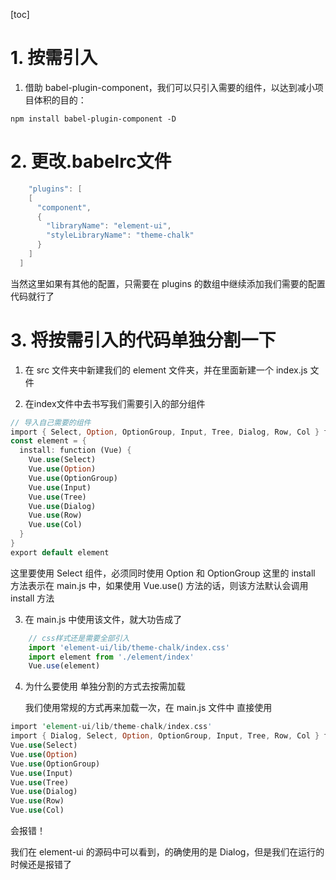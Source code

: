 [toc]

# 1. 按需引入

1. 借助 babel-plugin-component，我们可以只引入需要的组件，以达到减小项目体积的目的：

```undefined
npm install babel-plugin-component -D
```

# 2. 更改.babelrc文件

```csharp
    "plugins": [
    [
      "component",
      {
        "libraryName": "element-ui",
        "styleLibraryName": "theme-chalk"
      }
    ]
  ]
```

当然这里如果有其他的配置，只需要在 plugins 的数组中继续添加我们需要的配置代码就行了

# 3. 将按需引入的代码单独分割一下

1. 在 src 文件夹中新建我们的 element 文件夹，并在里面新建一个 index.js 文件

2. 在index文件中去书写我们需要引入的部分组件

```rust
// 导入自己需要的组件
import { Select, Option, OptionGroup, Input, Tree, Dialog, Row, Col } from 'element-ui'
const element = {
  install: function (Vue) {
    Vue.use(Select)
    Vue.use(Option)
    Vue.use(OptionGroup)
    Vue.use(Input)
    Vue.use(Tree)
    Vue.use(Dialog)
    Vue.use(Row)
    Vue.use(Col)
  }
}
export default element
```

这里要使用 Select 组件，必须同时使用 Option 和 OptionGroup
这里的 install 方法表示在 main.js 中，如果使用 Vue.use() 方法的话，则该方法默认会调用 install 方法

3. 在 main.js 中使用该文件，就大功告成了

```jsx
    // css样式还是需要全部引入
    import 'element-ui/lib/theme-chalk/index.css'
    import element from './element/index'
    Vue.use(element)
```

4. 为什么要使用 单独分割的方式去按需加载

   我们使用常规的方式再来加载一次，在 main.js 文件中 直接使用

```rust
import 'element-ui/lib/theme-chalk/index.css'
import { Dialog, Select, Option, OptionGroup, Input, Tree, Row, Col } from 'element-ui'
Vue.use(Select)
Vue.use(Option)
Vue.use(OptionGroup)
Vue.use(Input)
Vue.use(Tree)
Vue.use(Dialog)
Vue.use(Row)
Vue.use(Col)
```

会报错！

我们在 element-ui 的源码中可以看到，的确使用的是 Dialog，但是我们在运行的时候还是报错了

